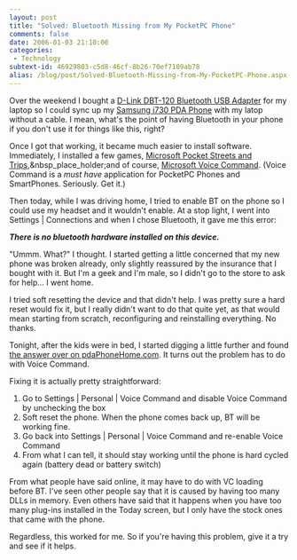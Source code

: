 ```yaml
---
layout: post
title: "Solved: Bluetooth Missing from My PocketPC Phone"
comments: false
date: 2006-01-03 21:10:00
categories:
 - Technology
subtext-id: 46929803-c5d8-46cf-8b26-70ef7109ab78
alias: /blog/post/Solved-Bluetooth-Missing-from-My-PocketPC-Phone.aspx
---
```



Over the weekend I bought a [D-Link DBT-120 Bluetooth USB Adapter](http://www.amazon.com/exec/obidos/redirect?link_code=as2&path=ASIN/B00006B7DB&tag=peterprovosto-20&camp=1789&creative=9325) for my laptop so I could sync up my [Samsung i730 PDA Phone](http://www.amazon.com/exec/obidos/redirect?link_code=as2&path=ASIN/B000A6TRRG&tag=peterprovosto-20&camp=1789&creative=9325) with my latop without a cable. I mean, what's the point of having Bluetooth in your phone if you don't use it for things like this, right?

Once I got that working, it became much easier to install software. Immediately, I installed a few games, [Microsoft Pocket Streets and Trips](http://www.amazon.com/exec/obidos/redirect?link_code=as2&path=ASIN/B000AOBSTS&tag=peterprovosto-20&camp=1789&creative=9325),&nbsp_place_holder;and of course, [Microsoft Voice Command](http://www.amazon.com/exec/obidos/redirect?link_code=as2&path=ASIN/B0007A5XDM&tag=peterprovosto-20&camp=1789&creative=9325). (Voice Command is a _must have_ application for PocketPC Phones and SmartPhones. Seriously. Get it.)

Then today, while I was driving home, I tried to enable BT on the phone so I could use my headset and it wouldn't enable. At a stop light, I went into Settings | Connections and when I chose Bluetooth, it gave me this error:

**_There is no bluetooth hardware installed on this device._**

"Ummm. What?" I thought. I started getting a little concerned that my new phone was broken already, only slightly reassured by the insurance that I bought with it. But I'm a geek and I'm male, so I didn't go to the store to ask for help... I went home.

I tried soft resetting the device and that didn't help. I was pretty sure a hard reset would fix it, but I really didn't want to do that quite yet, as that would mean starting from scratch, reconfiguring and reinstalling everything. No thanks.

Tonight, after the kids were in bed, I started digging a little further and found [the answer over on pdaPhoneHome.com](http://srvsys.com/~pph/forums/showthread.php?s=&postid=358811). It turns out the problem has to do with Voice Command. 

Fixing it is actually pretty straightforward:

  1. Go to Settings | Personal | Voice Command and disable Voice Command by unchecking the box
  2. Soft reset the phone. When the phone comes back up, BT will be working fine.
  3. Go back into Settings | Personal | Voice Command and re-enable Voice Command
  4. From what I can tell, it should stay working until the phone is hard cycled again (battery dead or battery switch)

From what people have said online, it may have to do with VC loading before BT. I've seen other people say that it is caused by having too many DLLs in memory. Even others have said that it happens when you have too many plug-ins installed in the Today screen, but I only have the stock ones that came with the phone.

Regardless, this worked for me. So if you're having this problem, give it a try and see if it helps.
